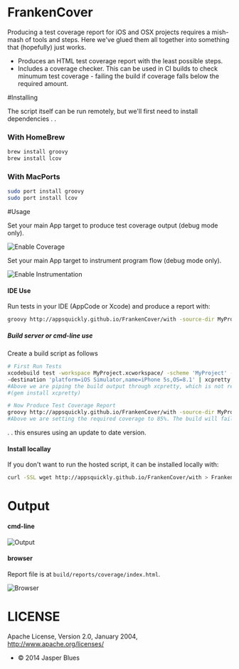 # FrankenCover

Producing a test coverage report for iOS and OSX projects requires a mish-mash of tools and steps. Here we've glued them all together into something that (hopefully) just works. 

* Produces an HTML test coverage report with the least possible steps. 
* Includes a coverage checker. This can be used in CI builds to check minumum test coverage - failing the build if coverage falls below the required amount. 
 
#Installing

The script itself can be run remotely, but we'll first need to install dependencies .  .

### With HomeBrew

```sh
brew install groovy
brew install lcov
```

### With MacPorts

```sh
sudo port install groovy
sudo port install lcov
```

#Usage

Set your main App target to produce test coverage output (debug mode only). 

![Enable Coverage](http://appsquickly.github.io/FrankenCover/images/Coverage.png)

Set your main App target to instrument program flow (debug mode only). 

![Enable Instrumentation](http://appsquickly.github.io/FrankenCover/images/Instrument.png)

#### IDE Use

Run tests in your IDE (AppCode or Xcode) and produce a report with: 

```sh
groovy http://appsquickly.github.io/FrankenCover/with -source-dir MyProject/Source
```

##### Build server or cmd-line use

Create a build script as follows

```sh
# First Run Tests
xcodebuild test -workspace MyProject.xcworkspace/ -scheme 'MyProject' -configuration Debug \
-destination 'platform=iOS Simulator,name=iPhone 5s,OS=8.1' | xcpretty -c --report junit
#Above we are piping the build output through xcpretty, which is not required, but very nice. 
#(gem install xcpretty)

# Now Produce Test Coverage Report
groovy http://appsquickly.github.io/FrankenCover/with -source-dir MyProject/Source -required-coverage 85
#Above we are setting the required coverage to 85%. The build will fail if coverage falls below this value. 
```

. . this ensures using an update to date version. 

#### Install locallay

If you don't want to run the hosted script, it can be installed locally with:

```sh
curl -SSL wget http://appsquickly.github.io/FrankenCover/with > FrankenCover && chmod +x FrankenCover
```

# Output

#### cmd-line

![Output](http://appsquickly.github.io/FrankenCover/images/output.png)

#### browser

Report file is at `build/reports/coverage/index.html`.

![Browser](http://appsquickly.github.io/FrankenCover/images/report.png)


# LICENSE

Apache License, Version 2.0, January 2004, http://www.apache.org/licenses/

* © 2014 Jasper Blues

